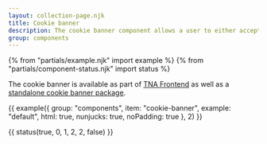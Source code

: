 ```yaml
---
layout: collection-page.njk
title: Cookie banner
description: The cookie banner component allows a user to either accept or decline the use of cookies within a service.
group: components
---
```


{% from "partials/example.njk" import example %}
{% from "partials/component-status.njk" import status %}

The cookie banner is available as part of [TNA Frontend](https://www.npmjs.com/package/@nationalarchives/frontend) as well as a [standalone cookie banner package](https://www.npmjs.com/package/@nationalarchives/frontend-cookie-banner).

{{ example({ group: "components", item: "cookie-banner", example: "default", html: true, nunjucks: true, noPadding: true }, 2) }}

{{ status(true, 0, 1, 2, 2, false) }}
